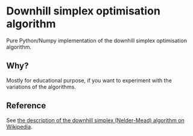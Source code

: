 # Downhill simplex optimisation algorithm

Pure Python/Numpy implementation of the downhill simplex optimisation algorithm.

## Why?

Mostly for educational purpose, if you want to experiment with the variations of the algorithms.

## Reference

See [the description of the downhill simplex (Nelder-Mead) algorithm on Wikipedia](https://en.wikipedia.org/wiki/Nelder%E2%80%93Mead_method).
